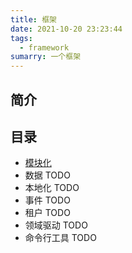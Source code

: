 ```yaml
---
title: 框架
date: 2021-10-20 23:23:44
tags:
  - framework
sumarry: 一个框架
---
```


## 简介

## 目录


- [模块化](/modularity)
- 数据 TODO
- 本地化 TODO
- 事件 TODO
- 租户 TODO
- 领域驱动 TODO
- 命令行工具 TODO
